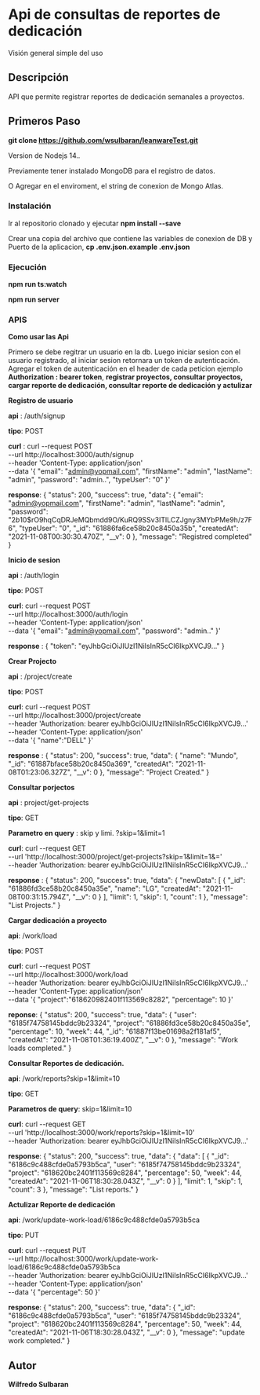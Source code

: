 # Api de consultas de reportes de dedicación

Visión general simple del uso
## Descripción

API que permite registrar reportes de dedicación semanales a proyectos. 
## Primeros Paso
**git clone https://github.com/wsulbaran/leanwareTest.git**

Version de Nodejs 14.*.*

Previamente tener instalado MongoDB para el registro de datos.

O Agregar en el enviroment, el string de conexion de Mongo Atlas. 
### Instalación
Ir al repositorio clonado y ejecutar **npm install --save**

Crear una copia del archivo que contiene las variables de conexion de DB y Puerto de la aplicacion, **cp .env.json.example .env.json**
### Ejecución
**npm run ts:watch**

**npm run server**

### APIS

**Como usar las Api**

Primero se debe regitrar un usuario en la db. Luego iniciar sesion con el usuario registrado, al iniciar
sesion retornara un token de autenticación. Agregar el token de autenticación en el header de  cada peticion ejemplo **Authorization : bearer token**, **registrar proyectos, consultar proyectos, cargar reporte de dedicación,  consultar reporte de dedicación y actulizar**

**Registro de usuario**

**api** : /auth/signup

**tipo**: POST

**curl** : curl --request POST \
  --url http://localhost:3000/auth/signup \
  --header 'Content-Type: application/json' \
  --data '{	
	"email": "admin@yopmail.com",
	"firstName": "admin",
	"lastName": "admin",
	"password": "admin..",
	"typeUser": "0"
}'

**response**: {
  "status": 200,
  "success": true,
  "data": {
    "email": "admin@yopmail.com",
    "firstName": "admin",
    "lastName": "admin",
    "password": "$2b$10$rO9hqCqDRJeMQbmdd9O/KuRQ9SSv3ITlLCZJgny3MYbPMe9h/z7F6",
    "typeUser": "0",
    "_id": "61886fa6ce58b20c8450a35b",
    "createdAt": "2021-11-08T00:30:30.470Z",
    "__v": 0
  },
  "message": "Registred completed"
}

**Inicio de sesion**

**api** : /auth/login

**tipo**: POST

**curl**: curl --request POST \
  --url http://localhost:3000/auth/login \
  --header 'Content-Type: application/json' \
  --data '{	
	"email": "admin@yopmail.com",
	"password": "admin.."
}'

**response** : {
  "token": "eyJhbGciOiJIUzI1NiIsInR5cCI6IkpXVCJ9..."
}

**Crear Projecto**

**api** : /project/create

**tipo**: POST

**curl**: curl --request POST \
  --url http://localhost:3000/project/create \
  --header 'Authorization: bearer eyJhbGciOiJIUzI1NiIsInR5cCI6IkpXVCJ9...' \
  --header 'Content-Type: application/json' \
  --data '{
	"name":"DELL"
}'

**response** : {
  "status": 200,
  "success": true,
  "data": {
    "name": "Mundo",
    "_id": "61887bface58b20c8450a369",
    "createdAt": "2021-11-08T01:23:06.327Z",
    "__v": 0
  },
  "message": "Project Created."
}

**Consultar porjectos**

**api** : project/get-projects

**tipo**: GET

**Parametro en query** : skip y limi. ?skip=1&limit=1

**curl**: curl --request GET \
  --url 'http://localhost:3000/project/get-projects?skip=1&limit=1&=' \
  --header 'Authorization: bearer  eyJhbGciOiJIUzI1NiIsInR5cCI6IkpXVCJ9...'

**response** : {
  "status": 200,
  "success": true,
  "data": {
    "newData": [
      {
        "_id": "61886fd3ce58b20c8450a35e",
        "name": "LG",
        "createdAt": "2021-11-08T00:31:15.794Z",
        "__v": 0
      }
    ],
    "limit": 1,
    "skip": 1,
    "count": 1
  },
  "message": "List Projects."
}

**Cargar dedicación a proyecto**

**api**: /work/load

**tipo**: POST

**curl**: curl --request POST \
  --url http://localhost:3000/work/load \
  --header 'Authorization: bearer  eyJhbGciOiJIUzI1NiIsInR5cCI6IkpXVCJ9...' \
  --header 'Content-Type: application/json' \
  --data '{
	"project":"618620982401f113569c8282",
	"percentage": 10
}'

**reponse**: {
  "status": 200,
  "success": true,
  "data": {
    "user": "6185f74758145bddc9b23324",
    "project": "61886fd3ce58b20c8450a35e",
    "percentage": 10,
    "week": 44,
    "_id": "61887f13be01698a2f181af5",
    "createdAt": "2021-11-08T01:36:19.400Z",
    "__v": 0
  },
  "message": "Work loads completed."
}

**Consultar Reportes de dedicación.**

**api**: /work/reports?skip=1&limit=10

**tipo**: GET

**Parametros de query**: skip=1&limit=10

**curl**: curl --request GET \
  --url 'http://localhost:3000/work/reports?skip=1&limit=10' \
  --header 'Authorization: bearer  eyJhbGciOiJIUzI1NiIsInR5cCI6IkpXVCJ9...'

**response**: {
  "status": 200,
  "success": true,
  "data": {
    "data": [
      {
        "_id": "6186c9c488cfde0a5793b5ca",
        "user": "6185f74758145bddc9b23324",
        "project": "618620bc2401f113569c8284",
        "percentage": 50,
        "week": 44,
        "createdAt": "2021-11-06T18:30:28.043Z",
        "__v": 0
      }
    ],
    "limit": 1,
    "skip": 1,
    "count": 3
  },
  "message": "List reports."
}

**Actulizar Reporte de dedicación**

**api**: /work/update-work-load/6186c9c488cfde0a5793b5ca

**tipo**: PUT

**curl**: curl --request PUT \
  --url http://localhost:3000/work/update-work-load/6186c9c488cfde0a5793b5ca \
  --header 'Authorization: bearer  eyJhbGciOiJIUzI1NiIsInR5cCI6IkpXVCJ9...' \
  --header 'Content-Type: application/json' \
  --data '{
	"percentage": 50
}'

**response**: {
  "status": 200,
  "success": true,
  "data": {
    "_id": "6186c9c488cfde0a5793b5ca",
    "user": "6185f74758145bddc9b23324",
    "project": "618620bc2401f113569c8284",
    "percentage": 50,
    "week": 44,
    "createdAt": "2021-11-06T18:30:28.043Z",
    "__v": 0
  },
  "message": "update work completed."
}
## Autor

**Wilfredo Sulbaran**
